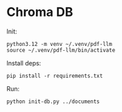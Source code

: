 # Chroma DB

Init:

```
python3.12 -m venv ~/.venv/pdf-llm
source ~/.venv/pdf-llm/bin/activate
```

Install deps:

```
pip install -r requirements.txt
```

Run:

```
python init-db.py ../documents
```